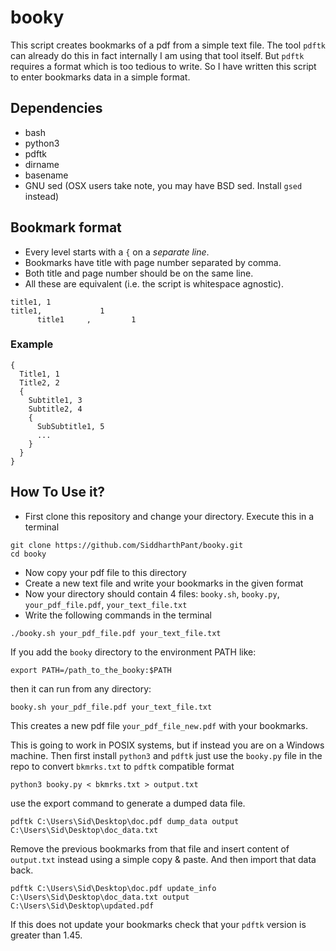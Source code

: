 # booky

This script creates bookmarks of a pdf from a simple text file. The tool `pdftk` can already do this in fact
internally I am using that tool itself. But `pdftk` requires a format which is too tedious to write. So I have written
this script to enter bookmarks data in a simple format.

## Dependencies

* bash
* python3
* pdftk
* dirname
* basename
* GNU sed (OSX users take note, you may have BSD sed. Install `gsed` instead)

## Bookmark format

* Every level starts with a `{` on a _separate line_.
* Bookmarks have title with page number separated by comma.
* Both title and page number should be on the same line.
* All these are equivalent (i.e. the script is whitespace agnostic).

```plain
title1, 1
title1,             1
      title1     ,         1
```

### Example

  ```plain
  {
    Title1, 1
    Title2, 2
    {
      Subtitle1, 3
      Subtitle2, 4
      {
        SubSubtitle1, 5
        ...
      }
    }
  }
  ```

## How To Use it?

* First clone this repository and change your directory. Execute this in a terminal

```shell
git clone https://github.com/SiddharthPant/booky.git
cd booky
```

* Now copy your pdf file to this directory
* Create a new text file and write your bookmarks in the given format
* Now your directory should contain 4 files: `booky.sh`, `booky.py`, `your_pdf_file.pdf`, `your_text_file.txt`
* Write the following commands in the terminal

```shell
./booky.sh your_pdf_file.pdf your_text_file.txt
```

If you add the `booky` directory to the environment PATH like:

```shell
export PATH=/path_to_the_booky:$PATH
```

then it can run from any directory:

```shell
booky.sh your_pdf_file.pdf your_text_file.txt
```

This creates a new pdf file `your_pdf_file_new.pdf` with your bookmarks.

This is going to work in POSIX systems, but if instead you are on a Windows machine. Then first install `python3` and `pdftk` just use the `booky.py` file in the repo to convert `bkmrks.txt` to `pdftk` compatible format

```shell
python3 booky.py < bkmrks.txt > output.txt
```

use the export command to generate a dumped data file.

```shell
pdftk C:\Users\Sid\Desktop\doc.pdf dump_data output C:\Users\Sid\Desktop\doc_data.txt
```

Remove the previous bookmarks from that file and insert content of `output.txt` instead using a simple copy & paste.
And then import that data back.

```shell
pdftk C:\Users\Sid\Desktop\doc.pdf update_info C:\Users\Sid\Desktop\doc_data.txt output C:\Users\Sid\Desktop\updated.pdf
```

If this does not update your bookmarks check that your `pdftk` version is greater than 1.45.
